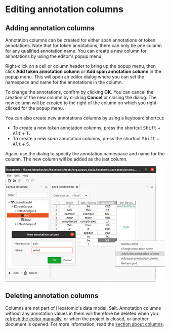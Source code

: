 # Editing annotation columns

## Adding annotation columns

Annotation columns can be created for either span annotations or token annotations.
Note that for token annotations, there can only be one column for any qualified annotation name.
You can create a new column for annotations by using the editor's popup menu:

Right-click on a cell or column header to bring up the popup menu, then click **Add token annotation column** or **Add span annotation column** in the popup menu. This will open an editor dialog where you can set the namespace and name for the annotations in the column.

To change the annotations, confirm by clicking **OK**.
You can cancel the creation of the new column by clicking **Cancel** or closing the dialog.
The new column will be created to the right of the column on which you right-clicked for the popup menu.

You can also create new annotations columns by using a keyboard shortcut:

- To create a new *token* annotation columns, press the shortcut <kbd>Shift</kbd> + <kbd>Alt</kbd> + <kbd>T</kbd>.
- To create a new *span* annotation columns, press the shortcut <kbd>Shift</kbd> + <kbd>Alt</kbd> + <kbd>S</kbd>.

Again, use the dialog to specify the annotation namespace and name for the column. The new column will be added as the last column.

![Screenshot of Hexatomic showing the context menu and dialog for adding new annotation columns.](add-column.png)

## Deleting annotation columns

Columns are not part of Hexatomic's data model, Salt.
Annotation columns without any annotation values in them will therefore be deleted when you [refresh the editor manually](index.md#manual-refresh), or when the project is closed, or another document is opened.
For more information, read the [section about columns](index.md#rows-columns-and-cells).
